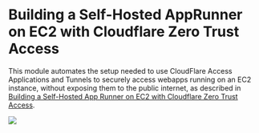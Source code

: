 # Building a Self-Hosted AppRunner on EC2 with Cloudflare Zero Trust Access

This module automates the setup needed
to use CloudFlare Access Applications and Tunnels to securely access webapps running on an EC2 instance,
without exposing them to the public internet,
as described in
[Building a Self-Hosted App Runner on EC2 with Cloudflare Zero Trust Access](http://blog.marcolancini.it/2024/blog-building-selfhosted-apprunner-ec2-cloudflare-zero-trust-access/).


![](https://blog.marcolancini.it/images/posts/blog_apprunner_highlevel.png)
